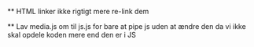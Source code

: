 




** HTML linker ikke rigtigt mere re-link dem


** Lav media.js om til js.js for bare at pipe js uden at ændre den da vi ikke skal opdele koden mere end den er i JS